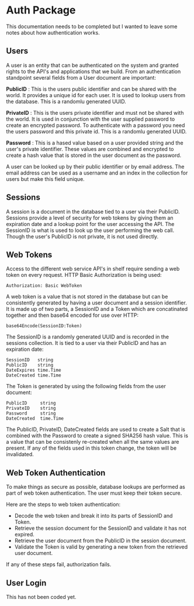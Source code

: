 # Auth Package

This documentation needs to be completed but I wanted to leave some notes about how authentication works.

## Users

A user is an entity that can be authenticated on the system and granted rights to the API's and applications that we build. From an authentication standpoint several fields from a User document are important:

**PublicID**  : This is the users public identifier and can be shared with the world. It provides a unique id for each user. It is used to lookup users from the database. This is a randomlu generated UUID.

**PrivateID** : This is the users private identifier and must not be shared with the world. It is used in conjunction with the user supplied password to create an encrypted password. To authenticate with a password you need the users password and this private id. This is a randomlu generated UUID.

**Password**  : This is a hased value based on a user provided string and the user's private identifier. These values are combined and encrypted to create a hash value that is stored in the user document as the password.

A user can be looked up by their public identifier or by email address. The email address can be used as a username and an index in the collection for users but make this field unique.

## Sessions

A session is a document in the database tied to a user via their PublicID. Sessions provide a level of security for web tokens by giving them an expiration date and a lookup point for the user accessing the API. The SessionID is what is used to look up the user performing the web call. Though the user's PublicID is not private, it is not used directly.

## Web Tokens

Access to the different web service API's in shelf require sending a web token on every request. HTTP Basic Authorization is being used:

	Authorization: Basic WebToken

A web token is a value that is not stored in the database but can be consistently generated by having a user document and a session identifier. It is made up of two parts, a SessionID and a Token which are concatinated together and then base64 encoded for use over HTTP:

	base64Encode(SessionID:Token)

The SessionID is a randomly generated UUID and is recorded in the sessions collection. It is tied to a user via their PublicID and has an expiration date:

	SessionID   string
	PublicID    string
	DateExpires time.Time
	DateCreated time.Time

The Token is generated by using the following fields from the user document:

	PublicID     string
	PrivateID    string
	Password     string
	DateCreated  time.Time

The PublicID, PrivateID, DateCreated fields are used to create a Salt that is combined with the Password to create a signed SHA256 hash value. This is a value that can be consistenly re-created when all the same values are present. If any of the fields used in this token change, the token will be invalidated.

## Web Token Authentication

To make things as secure as possible, database lookups are performed as part of web token authentication. The user must keep their token secure.

Here are the steps to web token authentication:

* Decode the web token and break it into its parts of SessionID and Token.  
* Retrieve the session document for the SessionID and validate it has not expired.  
* Retrieve the user document from the PublicID in the session document.
* Validate the Token is valid by generating a new token from the retrieved user document.

If any of these steps fail, authorization fails. 

## User Login

This has not been coded yet.